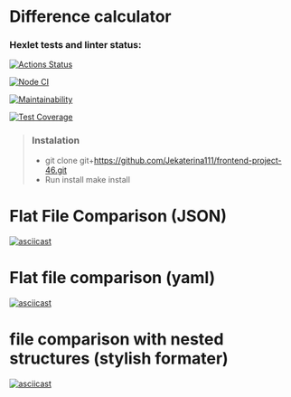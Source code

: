 
# Difference calculator

### Hexlet tests and linter status:

[![Actions Status](https://github.com/Jekaterina111/frontend-project-46/workflows/hexlet-check/badge.svg)](https://github.com/Jekaterina111/frontend-project-46/actions)

[![Node CI](https://github.com/Jekaterina111/frontend-project-46/actions/workflows/nodejs.yml/badge.svg)](https://github.com/Jekaterina111/frontend-project-46/actions/workflows/nodejs.yml)

[![Maintainability](https://api.codeclimate.com/v1/badges/599a23ea584b13d86edf/maintainability)](https://codeclimate.com/github/Jekaterina111/frontend-project-46/maintainability)

[![Test Coverage](https://api.codeclimate.com/v1/badges/599a23ea584b13d86edf/test_coverage)](https://codeclimate.com/github/Jekaterina111/frontend-project-46/test_coverage)

>### Instalation
> - git clone git+https://github.com/Jekaterina111/frontend-project-46.git
> - Run install make install 

# Flat File Comparison (JSON)

[![asciicast](https://asciinema.org/a/3uyzS07fdl52XwqPdhm2eTLUm.svg)](https://asciinema.org/a/3uyzS07fdl52XwqPdhm2eTLUm)

# Flat file comparison (yaml)

[![asciicast](https://asciinema.org/a/Unrkj7okZePq6W1kERQgyAJnv.svg)](https://asciinema.org/a/Unrkj7okZePq6W1kERQgyAJnv)

# file comparison with nested structures (stylish formater)
[![asciicast](https://asciinema.org/a/Bj6NP2F2yl1VhyWxABWkMepRR.svg)](https://asciinema.org/a/Bj6NP2F2yl1VhyWxABWkMepRR)